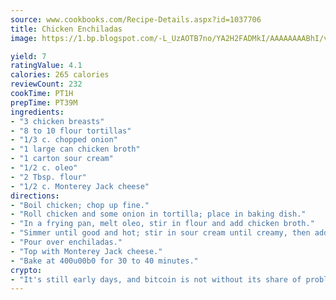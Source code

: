 ```yaml
---
source: www.cookbooks.com/Recipe-Details.aspx?id=1037706
title: Chicken Enchiladas
image: https://1.bp.blogspot.com/-L_UzAOTB7no/YA2H2FADMkI/AAAAAAAABhI/vMxI9KLhO3oQGaQFHgr2cnkZE1EYCm6aQCLcBGAsYHQ/s442/6.png

yield: 7
ratingValue: 4.1
calories: 265 calories
reviewCount: 232
cookTime: PT1H
prepTime: PT39M
ingredients:
- "3 chicken breasts"
- "8 to 10 flour tortillas"
- "1/3 c. chopped onion"
- "1 large can chicken broth"
- "1 carton sour cream"
- "1/2 c. oleo"
- "2 Tbsp. flour"
- "1/2 c. Monterey Jack cheese"
directions:
- "Boil chicken; chop up fine."
- "Roll chicken and some onion in tortilla; place in baking dish."
- "In a frying pan, melt oleo, stir in flour and add chicken broth."
- "Simmer until good and hot; stir in sour cream until creamy, then add green chilies."
- "Pour over enchiladas."
- "Top with Monterey Jack cheese."
- "Bake at 400u00b0 for 30 to 40 minutes."
crypto:
- "It's still early days, and bitcoin is not without its share of problems."
---
```

